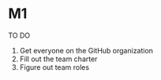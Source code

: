 # M1
TO DO
1) Get everyone on the GitHub organization
2) Fill out the team charter
3) Figure out team roles
